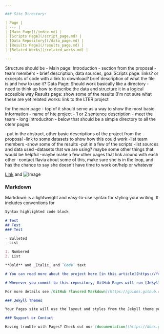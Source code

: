 ```yaml
---

### Site Directory:

| Page | 
| --- |
| [Main Page](/index.md) |
| [Scripts Page](/script_page.md) |
| [Data Repository](/data_page.md) |
| [Results Page](/results_page.md) | 
| [Related Works](/related_works.md) |

---
```


Structure should be - 
Main page: Introduction - section from the proposal - team members - brief description, data sources, goal
Scripts page: links? or excerpts of code with a link to download? brief description of what the file is and how to use it?
Data Page: Should work basically like a directory - need to think up how to describe the data and structure it in a logical accesible way
Results page: show some of the results (I'm not sure what these are yet
related works: link to the LTER project

for the main page - top of it should serve as a way to show the most basic information - name of hte project - 1 or 2 sentence description - meet the team - long introduciton - below that should be a simple directory to all the otehr pages

-put in the abstract, other basic descriptions of the project from the proposal
-link to some datasets to show how this could work
-list team members
-show some of the results
-put in a few of the scripts
-list sources and data used
-datasets that we are using? 
maybe some other things that would be helpful
-maybe make a few other pages that link around with each other
-contact flavia about some of this, make sure she is in the loop, and has the chance to say she doesn't have time to work on/help or whatever

[Link](url) and ![Image](src)

### Markdown

Markdown is a lightweight and easy-to-use syntax for styling your writing. It includes conventions for

```markdown
Syntax highlighted code block

# Test
## Test
### Test

- Bulleted
- List

1. Numbered
2. List

**Bold** and _Italic_ and `Code` text

# You can read more about the project here [in this article](https://franklin.uga.edu/news/stories/2020/uga-led-project-focused-understanding-complexity-droughts).

# Whenever you commit to this repository, GitHub Pages will run [Jekyll](https://jekyllrb.com/) to rebuild the pages in your site, from the content in your Markdown files.

For more details see [GitHub Flavored Markdown](https://guides.github.com/features/mastering-markdown/).

### Jekyll Themes

Your Pages site will use the layout and styles from the Jekyll theme you have selected in your [repository settings](https://github.com/ZachPilgrim/Testsite/settings/pages). The name of this theme is saved in the Jekyll `_config.yml` configuration file.

### Support or Contact

Having trouble with Pages? Check out our [documentation](https://docs.github.com/categories/github-pages-basics/) or [contact support](https://support.github.com/contact) and we’ll help you sort it out.
